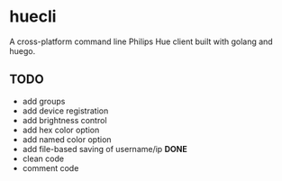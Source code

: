 # huecli
A cross-platform command line Philips Hue client built with golang and huego.

## TODO

* add groups
* add device registration
* add brightness control
* add hex color option
* add named color option
* add file-based saving of username/ip **DONE**
* clean code
* comment code
